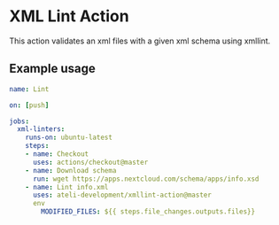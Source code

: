 # XML Lint Action

This action validates an xml files with a given xml schema using xmllint.


## Example usage

```yml
name: Lint

on: [push]

jobs:
  xml-linters:
    runs-on: ubuntu-latest
    steps:
    - name: Checkout
      uses: actions/checkout@master
    - name: Download schema
      run: wget https://apps.nextcloud.com/schema/apps/info.xsd
    - name: Lint info.xml
      uses: ateli-development/xmllint-action@master
      env
        MODIFIED_FILES: ${{ steps.file_changes.outputs.files}}
```
